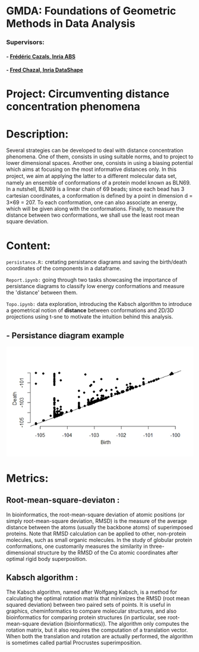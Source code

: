 # GMDA: Foundations of Geometric Methods in Data Analysis
### Supervisors:
#### - [Frédéric Cazals, Inria ABS](https://team.inria.fr/abs/team-members/homepage-frederic-cazals/)
#### - [Fred Chazal, Inria DataShape](https://geometrica.saclay.inria.fr/team/Fred.Chazal/)

# Project: Circumventing distance concentration phenomena

# Description:
Several strategies can be developed to deal with distance concentration phenomena. One of them, consists in using suitable norms, and to project to lower dimensional spaces. Another one, consists in using a biasing potential which aims at focusing on the most informative distances only. In this project, we aim at applying the latter to a diﬀerent molecular data set, namely an ensemble of conformations of a protein model known as BLN69. In a nutshell, BLN69 is a linear chain of 69 beads; since each bead has 3 cartesian coordinates, a conformation is deﬁned by a point in dimension d = 3×69 = 207. To each conformation, one can also associate an energy, which will be given along with the conformations. Finally, to measure the distance between two conformations, we shall use the least root mean square deviation.

# Content:
`persistance.R:` cretating persistance diagrams and saving the birth/death coordinates of the components in a dataframe.

`Report.ipynb:` going through two tasks showcasing the importance of persistance diagrams to classify low energy conformations and measure the 'distance' between them.

`Topo.ipynb:` data exploration, introducing the Kabsch algorithm to introduce a geometrical notion of __distance__ between conformations and 2D/3D projections using t-sne to motivate the intuition behind this analysis.

## - Persistance diagram example
![Persistance diagram example](https://github.com/AlaaMahi/GMDA/blob/master/Persistance.jpeg "Persistance diagram example")

# Metrics:
## Root-mean-square-deviaton :
In bioinformatics, the root-mean-square deviation of atomic positions (or simply root-mean-square deviation, RMSD) is the measure of the average distance between the atoms (usually the backbone atoms) of superimposed proteins. Note that RMSD calculation can be applied to other, non-protein molecules, such as small organic molecules. In the study of globular protein conformations, one customarily measures the similarity in three-dimensional structure by the RMSD of the Cα atomic coordinates after optimal rigid body superposition.

## Kabsch algorithm :
The Kabsch algorithm, named after Wolfgang Kabsch, is a method for calculating the optimal rotation matrix that minimizes the RMSD (root mean squared deviation) between two paired sets of points. It is useful in graphics, cheminformatics to compare molecular structures, and also bioinformatics for comparing protein structures (in particular, see root-mean-square deviation (bioinformatics)). The algorithm only computes the rotation matrix, but it also requires the computation of a translation vector. When both the translation and rotation are actually performed, the algorithm is sometimes called partial Procrustes superimposition.
